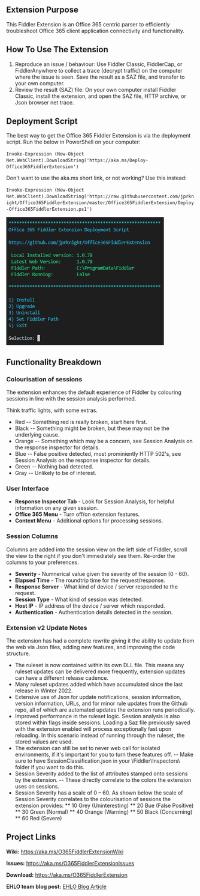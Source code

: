 ## Extension Purpose

This Fiddler Extension is an Office 365 centric parser to efficiently troubleshoot Office 365 client application connectivity and functionality.

## How To Use The Extension

1. Reproduce an issue / behaviour: Use Fiddler Classic, FiddlerCap, or FiddlerAnywhere to collect a trace (decrypt traffic) on the computer where the issue is seen. Save the result as a SAZ file, and transfer to your own computer.
2. Review the result (SAZ) file: On your own computer install Fiddler Classic, install the extension, and open the SAZ file, HTTP archive, or Json browser net trace.

## Deployment Script

The best way to get the Office 365 Fiddler Extension is via the deployment script. Run the below in PowerShell on your computer: 

`Invoke-Expression (New-Object Net.WebClient).DownloadString('https://aka.ms/Deploy-Office365FiddlerExtension')`

Don't want to use the aka.ms short link, or not working? Use this instead:

`Invoke-Expression (New-Object Net.WebClient).DownloadString('https://raw.githubusercontent.com/jprknight/Office365FiddlerExtension/master/Office365FiddlerExtension/Deploy-Office365FiddlerExtension.ps1')`

![Office 365 Fiddler Extension Deployment Script](https://github.com/jprknight/Office365FiddlerExtension/blob/master/docs/Office365FiddlerExtensionDeploymentScript.png)

## Functionality Breakdown

### Colourisation of sessions
The extension enhances the default experience of Fiddler by colouring sessions in line with the session analysis performed.

Think traffic lights, with some extras.

* Red -- Something red is really broken, start here first.
* Black -- Something might be broken, but these may not be the underlying cause.
* Orange -- Something which may be a concern, see Session Analysis on the response inspector for details.
* Blue -- False positive detected, most prominiently HTTP 502's, see Session Analysis on the response inspector for details.
* Green -- Nothing bad detected.
* Gray -- Unlikely to be of interest.

### User Interface

* **Response Inspector Tab** - Look for Session Analysis, for helpful information on any given session.
* **Office 365 Menu** - Turn off/on extension features.
* **Context Menu** - Additional options for processing sessions.

### Session Columns

Columns are added into the session view on the left side of Fiddler, scroll the view to the right if you don't immediately see them. Re-order the columns to your preferences.

* **Severity** - Numnerical value given the severity of the session (0 - 60).
* **Elapsed Time** - The roundtrip time for the request/response.
* **Response Server** - What kind of device / server responded to the request.
* **Session Type** - What kind of session was detected.
* **Host IP** - IP address of the device / server which responded.
* **Authentication** - Authentication details detected in the session.

### Extension v2 Update Notes
The extension has had a complete rewrite giving it the ability to update from the web via Json files, adding new features, and improving the code structure.

* The ruleset is now contained within its own DLL file. This means any ruleset updates can be delivered more frequently, extension updates can have a different release cadence.
* Many ruleset updates added which have accumulated since the last release in Winter 2022.
* Extensive use of Json for update notifications, session information, version information, URLs, and for minor rule updates from the Github repo, all of which are automated updates the extension runs periodically.
* Improved performance in the ruleset logic. Session analysis is also stored within flags inside sessions. Loading a Saz file previously saved with the extension enabled will process exceptionally fast upon reloading. In this scenario instead of running through the ruleset, the stored values are used.
* The extension can still be set to never web call for isolated environments, if it's important for you to turn these features off. -- Make sure to have SessionClassification.json in your \Fiddler\Inspectors\ folder if you want to do this.
* Session Severity added to the list of attributes stamped onto sessions by the extension. -- These directly correlate to the colors the extension uses on sessions.
* Session Severity has a scale of 0 – 60. As shown below the scale of Session Severity correlates to the colourisation of sessions the extension provides:
** 10 Grey (Uninteresting)
** 20 Bue (False Positive)
** 30 Green (Normal)
** 40 Orange (Warning)
** 50 Black (Concerning)
** 60 Red (Severe)

## Project Links

**Wiki:** <a href="https://aka.ms/O365FiddlerExtensionWiki" target="_blank">https://aka.ms/O365FiddlerExtensionWiki</a>

**Issues:** <a href="https://aka.ms/O365FiddlerExtensionIssues" target="_blank">https://aka.ms/O365FiddlerExtensionIssues</a>

**Download:** <a href="https://aka.ms/O365FiddlerExtension" target="_blank">https://aka.ms/O365FiddlerExtension</a>

**EHLO team blog post:** <a href="https://techcommunity.microsoft.com/t5/exchange-team-blog/introducing-the-exchange-online-fiddler-extension/ba-p/608788" target="_blank">EHLO Blog Article</a>
